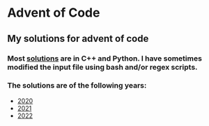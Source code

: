 # Advent of Code
## My solutions for advent of code

### Most [solutions]((https://adventofcode.com)) are in C++ and Python. I have sometimes modified the input file using bash and/or regex scripts.
### The solutions are of the following years:
- [2020](https://adventofcode.com/2020)
- [2021](https://adventofcode.com/2021)
- [2022](https://adventofcode.com/2022)
